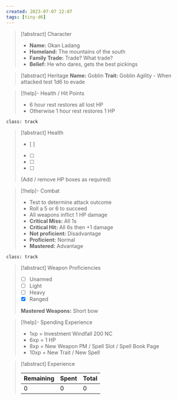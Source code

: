 ```yaml
---
created: 2023-07-07 22:07
tags: [tiny-d6]
---
```

> [!abstract] Character
> - **Name:** Okan Ladang
> - **Homeland:** The mountains of the south
> - **Family Trade:** Trade? What trade?
> - **Belief:** He who dares, gets the best pickings

> [!abstract] Heritage
> **Name:**  Goblin
> **Trait:** Goblin Agility - When attacked test 1d6 to evade

> [!help]- Health / Hit Points
> - 6 hour rest restores all lost HP
> - Otherwise 1 hour rest restores 1 HP

`class: track`
> [!abstract] Health
> - [ ] 
> - [ ] 
> - [ ] 
> - [ ] 
> 
> (Add / remove HP boxes as required)

> [!help]- Combat
> - Test to determine attack outcome
> - Roll a 5 or 6 to succeed
> - All weapons inflict 1 HP damage
> - **Critical Miss:** All 1s
> - **Critical Hit:** All 6s then +1 damage
> - **Not proficient:** Disadvantage
> - **Proficient:** Normal
> - **Mastered:** Advantage

`class: track`
> [!abstract] Weapon Proficiencies
> - [ ] Unarmed
> - [ ] Light
> - [ ] Heavy
> - [x] Ranged
>
> **Mastered Weapons:** Short bow

> [!help]- Spending Experience
> - 1xp = Investment Windfall 200 NC  
> - 6xp = 1 HP
> - 8xp = New Weapon PM / Spell Slot / Spell Book Page  
> - 10xp = New Trait / New Spell  

> [!abstract] Experience
> 
> | Remaining | Spent | Total |
> | -- | -- | -- |
> | 0 | 0 | 0 |